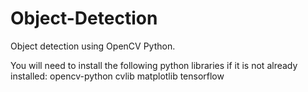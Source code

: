# Object-Detection
Object detection using OpenCV Python.

You will need to install the following python libraries if it is not already installed:
opencv-python
cvlib
matplotlib
tensorflow
